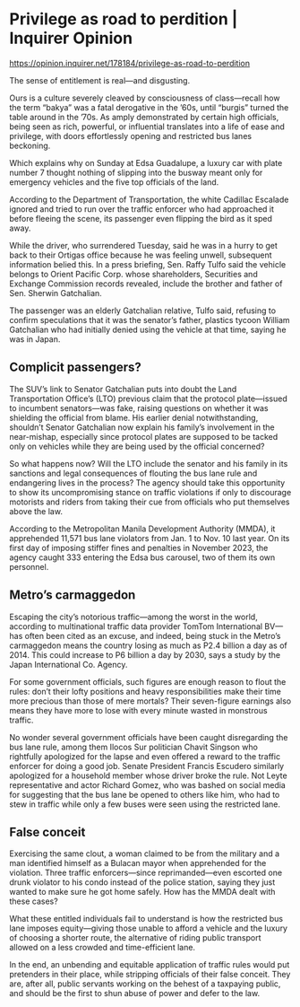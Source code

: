 # Privilege as road to perdition | Inquirer Opinion

https://opinion.inquirer.net/178184/privilege-as-road-to-perdition



The sense of entitlement is real—and disgusting.

Ours is a culture severely cleaved by consciousness of class—recall how the term “bakya” was a fatal derogative in the ’60s, until “burgis” turned the table around in the ’70s. As amply demonstrated by certain high officials, being seen as rich, powerful, or influential translates into a life of ease and privilege, with doors effortlessly opening and restricted bus lanes beckoning.

Which explains why on Sunday at Edsa Guadalupe, a luxury car with plate number 7 thought nothing of slipping into the busway meant only for emergency vehicles and the five top officials of the land.

According to the Department of Transportation, the white Cadillac Escalade ignored and tried to run over the traffic enforcer who had approached it before fleeing the scene, its passenger even flipping the bird as it sped away.

While the driver, who surrendered Tuesday, said he was in a hurry to get back to their Ortigas office because he was feeling unwell, subsequent information belied this. In a press briefing, Sen. Raffy Tulfo said the vehicle belongs to Orient Pacific Corp. whose shareholders, Securities and Exchange Commission records revealed, include the brother and father of Sen. Sherwin Gatchalian.

The passenger was an elderly Gatchalian relative, Tulfo said, refusing to confirm speculations that it was the senator’s father, plastics tycoon William Gatchalian who had initially denied using the vehicle at that time, saying he was in Japan.



##  Complicit passengers?



The SUV’s link to Senator Gatchalian puts into doubt the Land Transportation Office’s (LTO) previous claim that the protocol plate—issued to incumbent senators—was fake, raising questions on whether it was shielding the official from blame. His earlier denial notwithstanding, shouldn’t Senator Gatchalian now explain his family’s involvement in the near-mishap, especially since protocol plates are supposed to be tacked only on vehicles while they are being used by the official concerned?

So what happens now? Will the LTO include the senator and his family in its sanctions and legal consequences of flouting the bus lane rule and endangering lives in the process? The agency should take this opportunity to show its uncompromising stance on traffic violations if only to discourage motorists and riders from taking their cue from officials who put themselves above the law.

According to the Metropolitan Manila Development Authority (MMDA), it apprehended 11,571 bus lane violators from Jan. 1 to Nov. 10 last year. On its first day of imposing stiffer fines and penalties in November 2023, the agency caught 333 entering the Edsa bus carousel, two of them its own personnel.



##  Metro’s carmaggedon



Escaping the city’s notorious traffic—among the worst in the world, according to multinational traffic data provider TomTom International BV—has often been cited as an excuse, and indeed, being stuck in the Metro’s carmaggedon means the country losing as much as P2.4 billion a day as of 2014. This could increase to P6 billion a day by 2030, says a study by the Japan International Co. Agency.

For some government officials, such figures are enough reason to flout the rules: don’t their lofty positions and heavy responsibilities make their time more precious than those of mere mortals? Their seven-figure earnings also means they have more to lose with every minute wasted in monstrous traffic.

No wonder several government officials have been caught disregarding the bus lane rule, among them Ilocos Sur politician Chavit Singson who rightfully apologized for the lapse and even offered a reward to the traffic enforcer for doing a good job. Senate President Francis Escudero similarly apologized for a household member whose driver broke the rule. Not Leyte representative and actor Richard Gomez, who was bashed on social media for suggesting that the bus lane be opened to others like him, who had to stew in traffic while only a few buses were seen using the restricted lane.



##  False conceit



Exercising the same clout, a woman claimed to be from the military and a man identified himself as a Bulacan mayor when apprehended for the violation. Three traffic enforcers—since reprimanded—even escorted one drunk violator to his condo instead of the police station, saying they just wanted to make sure he got home safely. How has the MMDA dealt with these cases?

What these entitled individuals fail to understand is how the restricted bus lane imposes equity—giving those unable to afford a vehicle and the luxury of choosing a shorter route, the alternative of riding public transport allowed on a less crowded and time-efficient lane.

In the end, an unbending and equitable application of traffic rules would put pretenders in their place, while stripping officials of their false conceit. They are, after all, public servants working on the behest of a taxpaying public, and should be the first to shun abuse of power and defer to the law.
